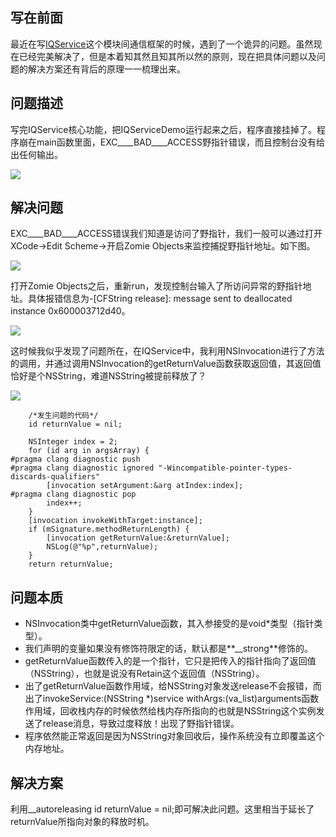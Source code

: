 ## 写在前面
最近在写[IQService](https://github.com/Lobster-King/IQService)这个模块间通信框架的时候，遇到了一个诡异的问题。虽然现在已经完美解决了，但是本着知其然且知其所以然的原则，现在把具体问题以及问题的解决方案还有背后的原理一一梳理出来。

## 问题描述

写完IQService核心功能，把IQServiceDemo运行起来之后，程序直接挂掉了。程序崩在main函数里面，EXC____BAD____ACCESS野指针错误，而且控制台没有给出任何输出。  

![](https://github.com/Lobster-King/AppArticles/raw/master/iOS%20Tips/tip1_1.jpeg)  

## 解决问题
EXC____BAD____ACCESS错误我们知道是访问了野指针，我们一般可以通过打开XCode->Edit Scheme->开启Zomie Objects来监控捕捉野指针地址。如下图。

![](https://github.com/Lobster-King/AppArticles/raw/master/iOS%20Tips/tip1_2.jpeg)  

打开Zomie Objects之后，重新run，发现控制台输入了所访问异常的野指针地址。具体报错信息为-[CFString release]: message sent to deallocated instance 0x600003712d40。  

![](https://github.com/Lobster-King/AppArticles/raw/master/iOS%20Tips/tip1_3.jpeg) 

这时候我似乎发现了问题所在，在IQService中，我利用NSInvocation进行了方法的调用，并通过调用NSInvocation的getReturnValue函数获取返回值，其返回值恰好是个NSString，难道NSString被提前释放了？  

![](https://github.com/Lobster-King/AppArticles/raw/master/iOS%20Tips/tip1_4.jpeg)  

```
    /*发生问题的代码*/
    id returnValue = nil;
    
    NSInteger index = 2;
    for (id arg in argsArray) {
#pragma clang diagnostic push
#pragma clang diagnostic ignored "-Wincompatible-pointer-types-discards-qualifiers"
        [invocation setArgument:&arg atIndex:index];
#pragma clang diagnostic pop
        index++;
    }
    [invocation invokeWithTarget:instance];
    if (mSignature.methodReturnLength) {
        [invocation getReturnValue:&returnValue];
        NSLog(@"%p",returnValue);
    }
    return returnValue;
```

## 问题本质
* NSInvocation类中getReturnValue函数，其入参接受的是void*类型（指针类型）。  
* 我们声明的变量如果没有修饰符限定的话，默认都是**__strong**修饰的。  
* getReturnValue函数传入的是一个指针，它只是把传入的指针指向了返回值（NSString），也就是说没有Retain这个返回值（NSString）。  
* 出了getReturnValue函数作用域，给NSString对象发送release不会报错，而出了invokeService:(NSString *)service withArgs:(va_list)arguments函数作用域，回收栈内存的时候依然给栈内存所指向的也就是NSString这个实例发送了release消息，导致过度释放！出现了野指针错误。
* 程序依然能正常返回是因为NSString对象回收后，操作系统没有立即覆盖这个内存地址。

## 解决方案

利用__autoreleasing id returnValue = nil;即可解决此问题。这里相当于延长了returnValue所指向对象的释放时机。
